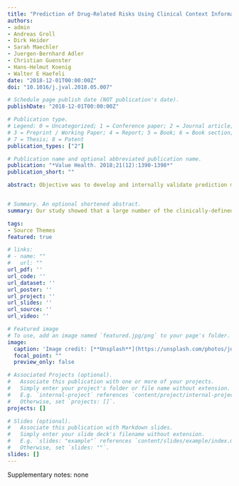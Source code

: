 ```yaml
---
title: "Prediction of Drug-Related Risks Using Clinical Context Information in Longitudinal Claims Data"
authors:
- admin
- Andreas Groll
- Dirk Heider
- Sarah Maechler
- Juergen-Bernhard Adler
- Christian Guenster
- Hans-Helmut Koenig
- Walter E Haefeli
date: "2018-12-01T00:00:00Z"
doi: "10.1016/j.jval.2018.05.007"

# Schedule page publish date (NOT publication's date).
publishDate: "2018-12-01T00:00:00Z"

# Publication type.
# Legend: 0 = Uncategorized; 1 = Conference paper; 2 = Journal article;
# 3 = Preprint / Working Paper; 4 = Report; 5 = Book; 6 = Book section;
# 7 = Thesis; 8 = Patent
publication_types: ["2"]

# Publication name and optional abbreviated publication name.
publication: "*Value Health. 2018;21(12):1390-1398*"
publication_short: ""

abstract: Objective was to develop and internally validate prediction models for medication-related risks arising from overuse, misuse, and underuse that utilize clinical context information and are suitable for routine risk assessment in claims data (i.e., medication-based models predicting the risk for hospital admission apparent in routine claims data or MEDI-RADAR). Based on nationwide claims from health-insured persons in Germany between 2010 and 2012, we drew a random sample of people aged ≥65 years (N = 22,500 randomly allocated to training set, N = 7500 to validation set). Individual duration of drug supply was estimated from prescription patterns to yield time-varying drug exposure windows. Together with concurrent medical conditions (ICD-10 diagnoses), exposure to the STOPP/START (screening tool of older persons' potentially inappropriate prescriptions/screening tool to alert doctors to the right treatment) criteria was derived. These were tested as time-dependent covariates together with time-constant covariates (patient demographics, baseline comorbidities) in regularized Cox regression models. STOPP/START variables were iteratively refined and selected by regularization to include 2 up to 11 START variables and 8 up to 31 STOPP variables in parsimonious and liberal selections in the prediction modeling. The models discriminated well between patients with and without all-cause hospitalizations, potentially drug-induced hospitalizations, and mortality (parsimonious model c-indices with 95% confidence intervals: 0.63 [0.62-0.64], 0.67 [0.65-0.68], and 0.78 [0.76-0.80]). The STOPP/START criteria proved to efficiently predict medication-related risk in models possessing good performance. Timely detection of such risks by routine monitoring in claims data can support tailored interventions targeting these modifiable risk factors. Their impact on older peoples' medication safety and effectiveness can now be explored in future implementation studies. 


# Summary. An optional shortened abstract.
summary: Our study showed that a large number of the clinically-defined explicit prescribing criteria from the STOPP/START list can beadapted to reliably predict adverse outcomes in claims data. The good predictive performance supports the notion that routine monitoring of medication safety in individual patients is possible under almost real-time conditions. To assess its clinical utility, implementation of these criteria within an interventional program to optimize prescribing is desired to further evaluate the effectiveness of this approach.

tags:
- Source Themes
featured: true

# links:
# - name: ""
#   url: ""
url_pdf: ''
url_code: ''
url_dataset: ''
url_poster: ''
url_project: ''
url_slides: ''
url_source: ''
url_video: ''

# Featured image
# To use, add an image named `featured.jpg/png` to your page's folder. 
image:
  caption: 'Image credit: [**Unsplash**](https://unsplash.com/photos/jdD8gXaTZsc)'
  focal_point: ""
  preview_only: false

# Associated Projects (optional).
#   Associate this publication with one or more of your projects.
#   Simply enter your project's folder or file name without extension.
#   E.g. `internal-project` references `content/project/internal-project/index.md`.
#   Otherwise, set `projects: []`.
projects: []

# Slides (optional).
#   Associate this publication with Markdown slides.
#   Simply enter your slide deck's filename without extension.
#   E.g. `slides: "example"` references `content/slides/example/index.md`.
#   Otherwise, set `slides: ""`.
slides: []
---
```


Supplementary notes: none
